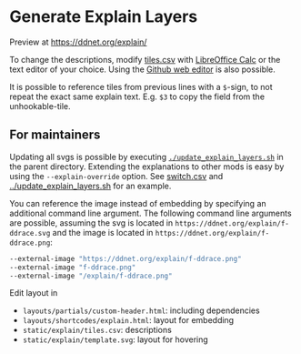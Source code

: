 # Generate Explain Layers

Preview at <https://ddnet.org/explain/>

To change the descriptions, modify [tiles.csv](tiles.csv) with [LibreOffice Calc][1] or the text editor of your choice. Using the [Github web editor][2] is also possible.

It is possible to reference tiles from previous lines with a `$`-sign, to not repeat the exact same explain text. E.g. `$3` to copy the field from the unhookable-tile.

## For maintainers

Updating all svgs is possible by executing [`./update_explain_layers.sh`](../update_explain_layers.sh) in the parent directory.
Extending the explanations to other mods is easy by using the `--explain-override` option. See [switch.csv](switch.csv) and [../update_explain_layers.sh](../update_explain_layers.sh) for an example.

You can reference the image instead of embedding by specifying an additional command line argument.
The following command line arguments are possible, assuming the svg is located in `https://ddnet.org/explain/f-ddrace.svg` and the image is located in `https://ddnet.org/explain/f-ddrace.png`:

```bash
--external-image "https://ddnet.org/explain/f-ddrace.png"
--external-image "f-ddrace.png"
--external-image "/explain/f-ddrace.png"
```

Edit layout in
* `layouts/partials/custom-header.html`: including dependencies
* `layouts/shortcodes/explain.html`: layout for embedding
* `static/explain/tiles.csv`: descriptions
* `static/explain/template.svg`: layout for hovering

[1]: https://www.libreoffice.org/
[2]: https://github.com/ddnet/ddnet-web/edit/master/explain-layers/tiles.csv
